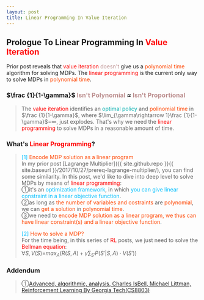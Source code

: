 ```yaml
---
layout: post
title: Linear Programming In Value Iteration
---
```


## Prologue To Linear Programming In <font color="Red">Value Iteration</font>
<p class="message">
Prior post reveals that <font color="Red">value iteration</font> <font color="RosyBrown">doesn't</font> give us a <font color="OrangeRed">polynomial time</font> algorithm for solving MDPs.  The <font color="Red">linear programming</font> is the current only way to solve MDPs in <font color="OrangeRed">polynomial time</font>.
</p>

### $\frac {1}{1-\gamma}$ <font color="RosyBrown">Isn't Polynomial</font> $\approx$ <font color="RosyBrown">Isn't Proportional</font>
>The <font color="Red">value iteration</font> identifies an <font color="#00ADAD">optimal policy</font> and <font color="OrangeRed">polinomial time</font> in $\frac {1}{1-\gamma}$, where $\lim_{\gamma\rightarrow 1}\frac {1}{1-\gamma}$=$\infty$, just explodes.  That's why we need the <font color="Red">linear programming</font> to solve MDPs in a reasonable amount of time.  

### What's <font color="Red">Linear Programming</font>?
><font color="DeepSkyBlue">[1]</font>
><font color="OrangeRed">Encode MDP solution as a linear program</font>  
>In my prior post [Lagrange Multiplier]({{ site.github.repo }}{{ site.baseurl }}/2017/10/27/prereq-lagrange-multiplier/), you can find some similarity.  In this post, we'd like to dive into deep level to solve MDPs by means of <font color="Red">linear programming</font>:  
>&#10112;it's an <font color="DeepSkyBlue">optimization framework</font>, in which <font color="DeepSkyBlue">you can give linear constraint in a linear objective function</font>.  
>&#10113;as long as <font color="OrangeRed">the number of variables and costraints</font> are <font color="OrangeRed">polynomial</font>, we can <font color="OrangeRed">get a solution</font> in <font color="OrangeRed">polynomial time</font>.  
>&#10114;we need to <font color="OrangeRed">encode MDP solution as a linear program, we thus can have linear constraint(s) and a linear objective function</font>.  
>
><font color="DeepSkyBlue">[2]</font>
><font color="OrangeRed">How to solve a MDP?</font>  
>For the time being, in this series of <font color="Red">RL</font> posts, we just need to solve the <font color="Red">Bellman equation</font>:  
>$\forall S, V(S)$=$max_{A}(R(S,A)+\gamma\sum_{S'}P(S'\vert S,A)\cdot V(S'))$  
>

### Addendum
>&#10112;[Advanced, algorithmic, analysis, Charles IsBell, Michael Littman, Reinforcement Learning By Georgia Tech(CS8803)](https://classroom.udacity.com/courses/ud600/lessons/4602578895/concepts/45888989130923)  

<!-- Γ -->
<!-- \Omega -->
<!-- \cap intersection -->
<!-- \cup union -->
<!-- \frac{\Gamma(k + n)}{\Gamma(n)} \frac{1}{r^k}  -->
<!-- \mbox{\large$\vert$}\nolimits_0^\infty -->
<!-- \vert_0^\infty -->
<!-- \vert_{0.5}^{\infty} -->
<!-- &prime; ′ -->
<!-- &Prime; ″ -->
<!-- $E\lbrack X\rbrack$ -->
<!-- \overline{X_n} -->
<!-- \underset{Succss}P -->
<!-- \frac{{\overline {X_n}}-\mu}{S/\sqrt n} -->
<!-- \lim_{t\rightarrow\infty} -->
<!-- \int_{0}^{a}\lambda\cdot e^{-\lambda\cdot t}\operatorname dt -->
<!-- \Leftrightarrow -->
<!-- \prod_{v\in V} -->
<!-- \subset -->
<!-- \subseteq -->
<!-- \varnothing -->
<!-- \perp -->
<!-- \overset\triangle= -->
<!-- \left|X\right| -->
<!-- \xrightarrow{r_t} -->
<!-- \left\|?\right\| => ||?||-->
<!-- \left|?\right| => |?|-->
<!-- \lbrack BQ\rbrack => [BQ] -->
<!-- \subset -->
<!-- \subseteq -->

<!-- Notes -->
<!-- <font color="OrangeRed">items, verb, to make it the focus, mathematic expression</font> -->
<!-- <font color="Red">KKT</font> -->
<!-- <font color="Red">SMO heuristics</font> -->
<!-- <font color="Red">F</font> distribution -->
<!-- <font color="Red">t</font> distribution -->
<!-- <font color="DeepSkyBlue">suggested item, soft item</font> -->
<!-- <font color="RoyalBlue">old alpha, quiz, example</font> -->
<!-- <font color="Green">new alpha</font> -->

<!-- <font color="#C20000">conclusion, finding</font> -->
<!-- <font color="DeepPink">positive conclusion, finding</font> -->
<!-- <font color="RosyBrown">negative conclusion, finding</font> -->

<!-- <font color="#00ADAD">policy</font> -->
<!-- <font color="#6100A8">full observable</font> -->
<!-- <font color="#FFAC12">partial observable</font> -->
<!-- <font color="#EB00EB">stochastic</font> -->
<!-- <font color="#8400E6">state transition</font> -->
<!-- <font color="#D600D6">discount factor gamma $\gamma$</font> -->
<!-- <font color="#D600D6">$V(S)$</font> -->
<!-- <font color="#9300FF">immediate reward R(S)</font> -->

<!-- ### <font color="RoyalBlue">Example</font>: Illustration By Rainy And Sunny Days In One Week -->
<!-- <font color="RoyalBlue">[Question]</font> -->
<!-- <font color="DeepSkyBlue">[Answer]</font> -->

<!-- <font color="Brown">Notes::mjtsai1974</font> -->

<!-- 
[1]Given the vehicles pass through a highway toll station is $6$ per minute, what is the probability that no cars within $30$ seconds?
><font color="DeepSkyBlue">[1]</font>
><font color="OrangeRed">Given the vehicles pass through a highway toll station is $6$ per minute, what is the probability that no cars within $30$ seconds?</font>  
-->

<!--
><font color="DeepSkyBlue">[Notes]</font>
><font color="OrangeRed">Why at this moment, the Poisson and exponential probability come out with different result?</font>  
-->

<!-- https://www.medcalc.org/manual/gamma_distribution_functions.php -->
<!-- https://www.statlect.com/probability-distributions/student-t-distribution#hid5 -->
<!-- http://www.wiris.com/editor/demo/en/ -->